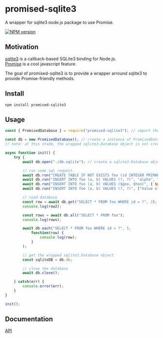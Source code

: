 # promised-sqlite3
A wrapper for sqlite3 node.js package to use Promise.

[![NPM version](https://badge.fury.io/js/promised-sqlite3.svg)](https://www.npmjs.com/package/promised-sqlite3)

## Motivation
<a href="https://www.npmjs.com/package/sqlite3">sqlite3</a> is a callback-based SQLite3 binding for Node.js.  
<a href="https://developer.mozilla.org/en-US/docs/Web/JavaScript/Reference/Global_Objects/Promise">Promise</a> is a cool javascript feature.

The goal of promised-sqlite3 is to provide a wrapper arround sqlite3 to provide Promise-friendly methods.

## Install
```
npm install promised-sqlite3
```

## Usage
```javascript
const { PromisedDatabase } = require("promised-sqlite3"); // import the class

const db = new PromisedDatabase(); // create a instance of PromisedDatabase
// note: at this stade, the wrapped sqlite3.Database object is not created.

async function init() {
    try {
        await db.open("./db.sqlite"); // create a sqlite3.Database object & open the database on the passed filepath.

        // run some sql request.
        await db.run("CREATE TABLE IF NOT EXISTS foo (id INTEGER PRIMARY KEY AUTOINCREMENT, a TEXT NOT NULL, b TEXT)"); 
        await db.run("INSERT INTO foo (a, b) VALUES (?, ?)", "alpha", "beta");
        await db.run("INSERT INTO foo (a, b) VALUES ($goo, $hoo)", { $goo: "GOO !", $hoo: "HOO :" });
        await db.run("INSERT INTO foo (a, b) VALUES (?, ?)", ["Value of a", "Value of b"]);

        // read database
        const row = await db.get("SELECT * FROM foo WHERE id = ?", 2);
        console.log(row2);

        const rows = await db.all("SELECT * FROM foo");
        console.log(rows);

        await db.each("SELECT * FROM foo WHERE id > ?", 5,
            function(row) {
                console.log(row);
            }
        );

        // get the wrapped sqlite3.Database object
        const sqliteDB = db.db;

        // close the database
        await db.close();

    } catch(err) {
        console.error(err);
    }
}

init();
```
## Documentation
<a href="https://baanloh.github.io/promised-sqlite3/">API<a>
